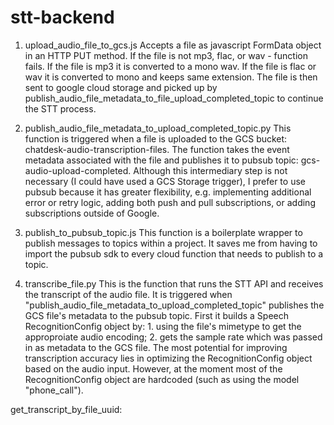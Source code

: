 # stt-backend


1. upload_audio_file_to_gcs.js
Accepts a file as javascript FormData object in an HTTP PUT method. If the file is not mp3, flac, or wav - function fails. If the file is mp3 it is converted to a mono wav. If the file is flac or wav it is converted to mono and keeps same extension. The file is then sent to google cloud storage and picked up by publish_audio_file_metadata_to_file_upload_completed_topic to continue the STT process.


2. publish_audio_file_metadata_to_upload_completed_topic.py 
This function is triggered when a file is uploaded to the GCS bucket: chatdesk-audio-transcription-files. The function takes the event metadata associated with the file and publishes it to pubsub topic: gcs-audio-upload-completed. Although this intermediary step is not necessary (I could have used a GCS Storage trigger), I prefer to use pubsub because it has greater flexibility, e.g. implementing additional error or retry logic, adding both push and pull subscriptions, or adding subscriptions outside of Google.


3. publish_to_pubsub_topic.js 
This function is a boilerplate wrapper to publish messages to topics within a project. It saves me from having to import the pubsub sdk to every cloud function that needs to publish to a topic.



4. transcribe_file.py
This is the function that runs the STT API and receives the transcript of the audio file. It is triggered when "publish_audio_file_metadata_to_upload_completed_topic" publishes the GCS file's metadata to the pubsub topic. First it builds a Speech RecognitionConfig object by: 1. using the file's mimetype to get the approproiate audio encoding; 2. gets the sample rate which was passed in as metadata to the GCS file. The most potential for improving transcription accuracy lies in optimizing the RecognitionConfig object based on the audio input. However, at the moment most of the RecognitionConfig object are hardcoded (such as using the model "phone_call").

get_transcript_by_file_uuid:

